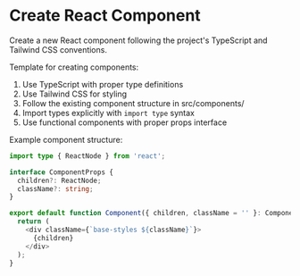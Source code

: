 # Create React Component

Create a new React component following the project's TypeScript and Tailwind CSS conventions.

Template for creating components:
1. Use TypeScript with proper type definitions
2. Use Tailwind CSS for styling
3. Follow the existing component structure in src/components/
4. Import types explicitly with `import type` syntax
5. Use functional components with proper props interface

Example component structure:
```typescript
import type { ReactNode } from 'react';

interface ComponentProps {
  children?: ReactNode;
  className?: string;
}

export default function Component({ children, className = '' }: ComponentProps) {
  return (
    <div className={`base-styles ${className}`}>
      {children}
    </div>
  );
}
```